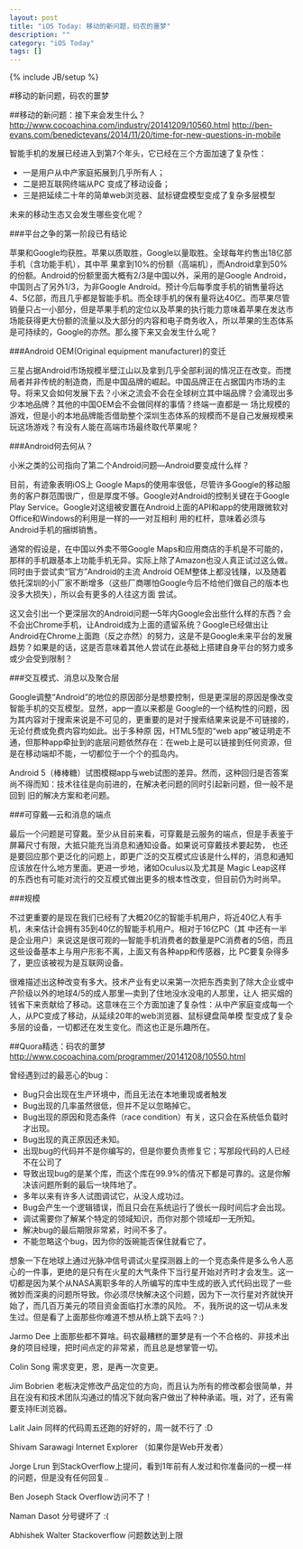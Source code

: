 ```yaml
---
layout: post
title: "iOS Today: 移动的新问题，码农的噩梦"
description: ""
category: "iOS Today"
tags: []
---
```

{% include JB/setup %}

#移动的新问题，码农的噩梦

##移动的新问题：接下来会发生什么？
http://www.cocoachina.com/industry/20141209/10560.html
http://ben-evans.com/benedictevans/2014/11/20/time-for-new-questions-in-mobile

智能手机的发展已经进入到第7个年头，它已经在三个方面加速了复杂性：

* 一是用户从中产家庭拓展到几乎所有人；
* 二是把互联网终端从PC 变成了移动设备；
* 三是把延续二十年的简单web浏览器、鼠标键盘模型变成了复杂多层模型

未来的移动生态又会发生哪些变化呢？

###平台之争的第一阶段已有结论

苹果和Google均获胜。苹果以质取胜，Google以量取胜。全球每年约售出18亿部手机（含功能手机），其中苹 果拿到10%的份额（高端机），而Android拿到50%的份额。Android的份额里面大概有2/3是中国以外，采用的是Google Android，中国则占了另外1/3，为非Google Android。预计今后每季度手机的销售量将达4、5亿部，而且几乎都是智能手机。而全球手机的保有量将达40亿。而苹果尽管销量只占一小部分，但是苹果手机的定位以及苹果的执行能力意味着苹果在发达市场能获得更大份额的流量以及大部分的内容和电子商务收入，所以苹果的生态体系是可持续的，Google的亦然。那么接下来又会发生什么呢？

###Android OEM(Original equipment manufacturer)的变迁

三星占据Android市场规模半壁江山以及拿到几乎全部利润的情况正在改变。而搅局者并非传统的制造商，而是中国品牌的崛起。中国品牌正在占据国内市场的主导。将来又会如何发展下去？小米之流会不会在全球树立其中端品牌？会涌现出多少本地品牌？其他的中国OEM会不会做同样的事情？终端一直都是一 场比规模的游戏，但是小的本地品牌能否借助整个深圳生态体系的规模而不是自己发展规模来玩这场游戏？有没有人能在高端市场最终取代苹果呢？

###Android何去何从？

小米之类的公司指向了第二个Android问题—Android要变成什么样？

目前，有迹象表明iOS上 Google Maps的使用率很低，尽管许多Google的移动服务的客户群范围很广，但是厚度不够。Google对Android的控制关键在于Google Play Service。Google对这组被安置在Android上面的API和app的使用跟微软对Office和Windows的利用是一样的—一对互相利 用的杠杆，意味着必须与Android手机的捆绑销售。

通常的假设是，在中国以外卖不带Google Maps和应用商店的手机是不可能的，那样的手机跟基本上功能手机无异。实际上除了Amazon也没人真正试过这么做。同时由于尝试卖“官方”Android的主流 Android OEM整体上都没钱赚，以及随着依托深圳的小厂家不断增多（这些厂商哪怕Google今后不给他们做自己的版本也没多大损失），所以会有更多的人往这方面 尝试。

这又会引出一个更深层次的Android问题—5年内Google会出些什么样的东西？会不会出Chrome手机，让Android成为上面的遗留系统？Google已经做出让Android在Chrome上面跑（反之亦然）的努力，这是不是Google未来平台的发展趋势？如果是的话，这是否意味着其他人尝试在此基础上搭建自身平台的努力或多或少会受到限制？

###交互模式、消息以及聚合层

Google调整“Android”的地位的原因部分是想要控制，但是更深层的原因是像改变智能手机的交互模型。显然，app一直以来都是 Google的一个结构性的问题，因为其内容对于搜索来说是不可见的，更重要的是对于搜索结果来说是不可链接的，无论付费或免费内容均如此。出于多种原 因，HTML5型的“web app”被证明走不通，但那种app牵扯到的底层问题依然存在：在web上是可以链接到任何资源，但是在移动端却不能，一切都位于一个个的孤岛内。

Android 5（棒棒糖）试图模糊app与web试图的差异。然而，这种回归是否答案尚不得而知：技术往往是向前进的，在解决老问题的同时引起新问题，但一般不是回到 旧的解决方案和老问题。

###可穿戴—云和消息的端点

最后一个问题是可穿戴。至少从目前来看，可穿戴是云服务的端点，但是手表鉴于屏幕尺寸有限，大抵只能充当消息和通知设备。如果说可穿戴技术要起势， 也还是要回应那个更泛化的问题上，即更广泛的交互模式应该是什么样的，消息和通知应该放在什么地方里面。更进一步地，诸如Oculus以及尤其是 Magic Leap这样的东西也有可能对流行的交互模式做出更多的根本性改变，但目前仍为时尚早。

###规模

不过更重要的是现在我们已经有了大概20亿的智能手机用户，将近40亿人有手机，未来估计会拥有35到40亿的智能手机用户。相对于16亿PC（其 中还有一半是企业用户）来说这是很可观的—智能手机消费者的数量是PC消费者的5倍，而且这些设备基本上与用户形影不离，上面又有各种app和传感器，比 PC要复杂得多了，更应该被视为是互联网设备。

很难描述出这种改变有多大。技术产业有史以来第一次把东西卖到了除大企业或中产阶级以外的地球4/5的成人那里—卖到了住地没水没电的人那里，让人 把买烟的钱省下来贡献给了移动。这意味在三个方面加速了复杂性：从中产家庭变成每一个人，从PC变成了移动，从延续20年的web浏览器、鼠标键盘简单模 型变成了复杂多层的设备，一切都还在发生变化。而这也正是乐趣所在。


##Quora精选：码农的噩梦
http://www.cocoachina.com/programmer/20141208/10550.html

曾经遇到过的最恶心的bug：

* Bug只会出现在生产环境中，而且无法在本地重现或者触发
* Bug出现的几率虽然很低，但并不足以忽略掉它。
* Bug出现的原因和竞态条件（race condition）有关，这只会在系统低负载时才出现。
* Bug出现的真正原因还未知。
* 出现bug的代码并不是你编写的，但是你要负责修复它；写那段代码的人已经不在公司了
* 导致出现bug的是某个库，而这个库在99.9%的情况下都是可靠的。这是你解决该问题所剩的最后一块阵地了。
* 多年以来有许多人试图调试它，从没人成功过。
* Bug会产生一个逻辑错误，而且只会在系统运行了很长一段时间后才会出现。
* 调试需要你了解某个特定的领域知识，而你对那个领域却一无所知。
* 解决bug的最后期限非常紧，时间不多了。
* 不能忽略这个bug，因为你的饭碗能否保住就看它了。

想象一下在地球上通过光脉冲信号调试火星探测器上的一个竞态条件是多么令人恶心的一件事，更绝的是只有在火星的大气条件下当行星开始对齐时才会发生。这一切都是因为某个从NASA离职多年的人所编写的库中生成的嵌入式代码出现了一些微妙而深奥的问题所导致。你必须尽快解决这个问题，因为下一次行星对齐就快开始了，而几百万美元的项目资金面临打水漂的风险。
不，我所说的这一切从未发生过。但是看了上面那些你难道不想从桥上跳下去吗？:)

Jarmo Dee
上面那些都不算啥。码农最糟糕的噩梦是有一个不合格的、非技术出身的项目经理，把时间点定的非常紧，而且总是想掌管一切。

Colin Song
需求变更，恩，是再一次变更。

Jim Bobrien
老板决定修改产品定位的方向，而且认为所有的修改都会很简单，并且在没有和技术团队沟通过的情况下就向客户做出了种种承诺。哦，对了，还有需要支持IE浏览器。

Lalit Jain
同样的代码周五还跑的好好的，周一就不行了 :D

Shivam Sarawagi
Internet Explorer （如果你是Web开发者）

Jorge Lrun
到StackOverflow上提问，看到1年前有人发过和你准备问的一模一样的问题，但是没有任何回复..

Ben Joseph
Stack Overflow访问不了！

Naman Dasot
分号键坏了 :(

Abhishek Walter
Stackoverflow 问题数达到上限
